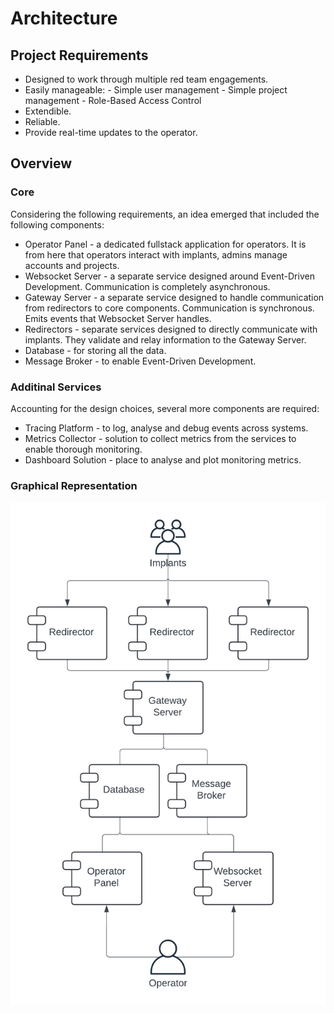# Architecture

## Project Requirements

- Designed to work through multiple red team engagements.
- Easily manageable:
      - Simple user management
      - Simple project management
      - Role-Based Access Control
- Extendible.
- Reliable.
- Provide real-time updates to the operator.

## Overview

### Core

Considering the following requirements, an idea emerged that included the following components:

- Operator Panel - a dedicated fullstack application for operators. It is from here that operators interact with implants, admins manage accounts and projects.
- Websocket Server - a separate service designed around Event-Driven Development. Communication is completely asynchronous.
- Gateway Server - a separate service designed to handle communication from redirectors to core components. Communication is synchronous. Emits events that Websocket Server handles.
- Redirectors - separate services designed to directly communicate with implants. They validate and relay information to the Gateway Server.
- Database - for storing all the data.
- Message Broker - to enable Event-Driven Development.

### Additinal Services

Accounting for the design choices, several more components are required:

- Tracing Platform - to log, analyse and debug events across systems.
- Metrics Collector - solution to collect metrics from the services to enable thorough monitoring.
- Dashboard Solution - place to analyse and plot monitoring metrics.

### Graphical Representation

![Architecture Components](images/arch_diagram.png)
